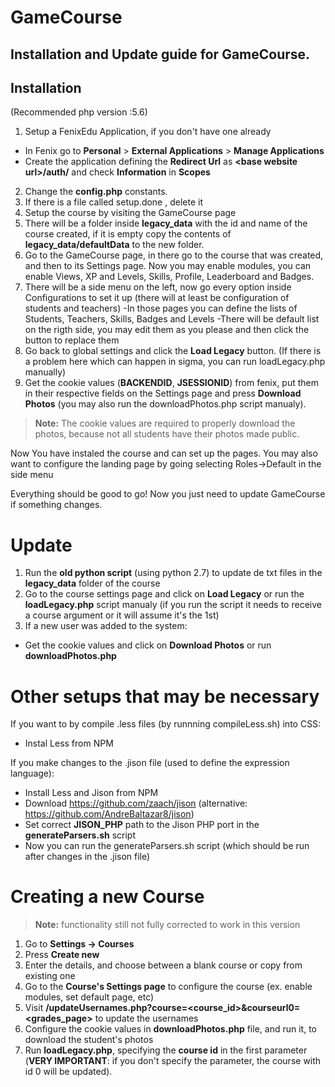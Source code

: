 GameCourse
=
Installation and Update guide for GameCourse.
---
Installation
-

(Recommended php version :5.6)


1. Setup a FenixEdu Application, if you don't have one already
  - In Fenix go to **Personal** &gt; **External Applications** &gt; **Manage Applications**
  - Create the application defining the **Redirect Url** as **&lt;base website url&gt;/auth/** and check **Information** in **Scopes**
2. Change the **config.php** constants.
3. If there is a file called setup.done , delete it
4. Setup the course by visiting the GameCourse page
5. There will be a folder inside **legacy_data** with the id and name of the course created, if it is empty copy the contents of **legacy_data/defaultData** to the new folder.
6. Go to the GameCourse page, in there go to the course that was created, and then to its Settings page. Now you may enable modules, you can enable Views, XP and Levels, Skills, Profile, Leaderboard and Badges.
7. There will be a side menu on the left, now go every option inside Configurations to set it up (there will at least be configuration of students and teachers)
 -In those pages you can define the lists of Students, Teachers, Skills, Badges and Levels
 -There will be default list on the rigth side, you may edit them as you please and then click the button to replace them
8. Go back to global settings and click the **Load Legacy** button. (If there is a problem here which can happen in sigma, you can run loadLegacy.php manually)
9. Get the cookie values (**BACKENDID**, **JSESSIONID**) from fenix, put them in their respective fields on the Settings page and press **Download Photos** (you may also run the downloadPhotos.php script manualy).
> **Note:** The cookie values are required to properly download the photos, because not all students have their photos made public.

Now You have instaled the course and can set up the pages.
You may also want to configure the landing page by going selecting Roles->Default in the side menu

Everything should be good to go! Now you just need to update GameCourse if something changes.


Update
=

1. Run the **old python script** (using python 2.7) to update de txt files in the **legacy_data** folder of the course
2. Go to the course settings page and click on **Load Legacy** or run the **loadLegacy.php** script manualy (if you run the script it needs to receive a course argument or it will assume it's the 1st)
3. If a new user was added to the system:
  - Get the cookie values and click on **Download Photos** or run **downloadPhotos.php**


Other setups that may be necessary
=
If you want to by compile .less files (by runnning compileLess.sh) into CSS:
  - Instal Less from NPM 

If you make changes to the .jison file (used to define the expression language):
  - Install Less and Jison from NPM
  - Download https://github.com/zaach/jison (alternative: https://github.com/AndreBaltazar8/jison)
  - Set correct **JISON_PHP** path to the Jison PHP port in the **generateParsers.sh** script
  - Now you can run the generateParsers.sh script (which should be run after changes in the .jison file)


Creating a new Course 
=
> **Note:** functionality still not fully corrected to work in this version

1. Go to **Settings -> Courses**
2. Press **Create new**
3. Enter the details, and choose between a blank course or copy from existing one
4. Go to the **Course's Settings page** to configure the course (ex. enable modules, set default page, etc)
5. Visit **/updateUsernames.php?course=&lt;course_id&gt;&courseurl0=&lt;grades_page&gt;** to update the usernames
6. Configure the cookie values in **downloadPhotos.php** file, and run it, to download the student's photos
7. Run **loadLegacy.php**, specifying the **course id** in the first parameter (**VERY IMPORTANT**: if you don't specify the parameter, the course with id 0 will be updated).

